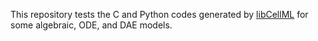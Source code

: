 This repository tests the C and Python codes generated by [libCellML](https://github.com/cellml/libcellml) for some algebraic, ODE, and DAE models.
